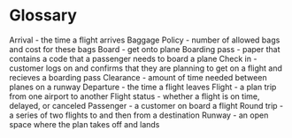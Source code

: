 # Glossary
Arrival - the time a flight arrives
Baggage Policy - number of allowed bags and cost for these bags
Board - get onto plane
Boarding pass - paper that contains a code that a passenger needs to board a plane
Check in - customer logs on and confirms that they are planning to get on a flight and recieves a boarding pass
Clearance - amount of time needed between planes on a runway
Departure - the time a flight leaves
Flight - a plan trip from one airport to another
Flight status - whether a flight is on time, delayed, or canceled
Passenger - a customer on board a flight
Round trip - a series of two flights to and then from a destination
Runway - an open space where the plan takes off and lands
